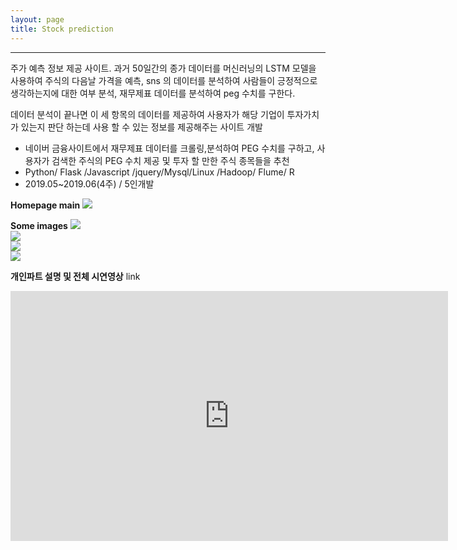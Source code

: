 ```yaml
---
layout: page
title: Stock prediction
---
```

<hr>
<p class="desc">주가 예측 정보 제공 사이트. 과거 50일간의 종가 데이터를 머신러닝의 LSTM 모델을 사용하여 주식의 다음날 가격을 예측, sns 의 데이터를 분석하여 사람들이 긍정적으로 생각하는지에 대한 여부 분석, 재무제표 데이터를 분석하여 peg 수치를 구한다. 

데이터 분석이 끝나면 이 세 항목의 데이터를 제공하여 사용자가 해당 기업이 투자가치가 있는지 판단 하는데 사용 할 수 있는 정보를 제공해주는 사이트 개발
</p>

<ul>
	<li>네이버 금융사이트에서 재무제표 데이터를 크롤링,분석하여 PEG 수치를 구하고, 사용자가 검색한 주식의 PEG 수치 제공 및 투자 할 만한 주식 종목들을 추천</li>
    <li>Python/ Flask /Javascript /jquery/Mysql/Linux /Hadoop/ Flume/ R </li>
    <li>2019.05~2019.06(4주) / 5인개발</li>
    
</ul>


**Homepage main**
<img src= "{{ site.baseurl }}/images/stockinfo/stockinfo_image1.png" sizes="400x400"><br>

**Some images**
<img src= "{{ site.baseurl }}/images/stockinfo/stockinfo_image5.png" sizes="400x400"><br>
<img src= "{{ site.baseurl }}/images/stockinfo/stockinfo_image4.png" sizes="400x400"><br>
<img src= "{{ site.baseurl }}/images/stockinfo/stockinfo_image3.png" sizes="400x400"><br>
<img src= "{{ site.baseurl }}/images/stockinfo/stockinfo_image6.png" sizes="400x400"><br>

**개인파트 설명 및 전체 시연영상**
link
<iframe width="700" height="400" src="https://youtu.be/ll0eZePKUtc" frameborder="0" gesture="media" allowfullscreen=""></iframe>